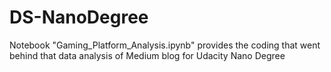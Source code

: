 # DS-NanoDegree

Notebook "Gaming_Platform_Analysis.ipynb" provides the coding that went behind that data analysis of Medium blog for Udacity Nano Degree
